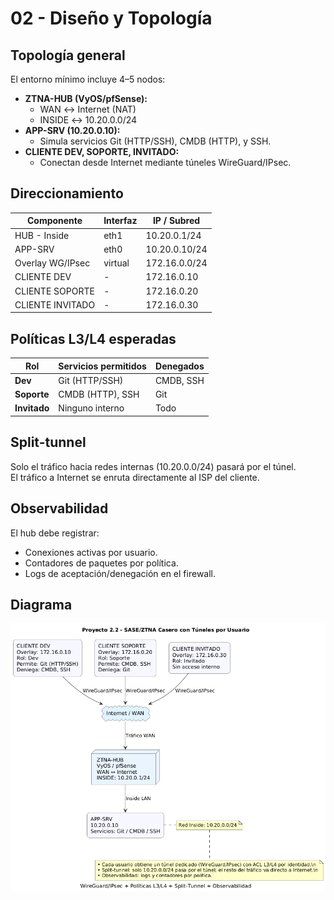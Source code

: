 # 02 - Diseño y Topología

## Topología general

El entorno mínimo incluye 4–5 nodos:
- **ZTNA-HUB (VyOS/pfSense):**
  - WAN ↔ Internet (NAT)
  - INSIDE ↔ 10.20.0.0/24
- **APP-SRV (10.20.0.10):**
  - Simula servicios Git (HTTP/SSH), CMDB (HTTP), y SSH.
- **CLIENTE DEV, SOPORTE, INVITADO:**
  - Conectan desde Internet mediante túneles WireGuard/IPsec.

## Direccionamiento
| Componente | Interfaz | IP / Subred |
|-------------|-----------|--------------|
| HUB - Inside | eth1 | 10.20.0.1/24 |
| APP-SRV | eth0 | 10.20.0.10/24 |
| Overlay WG/IPsec | virtual | 172.16.0.0/24 |
| CLIENTE DEV | - | 172.16.0.10 |
| CLIENTE SOPORTE | - | 172.16.0.20 |
| CLIENTE INVITADO | - | 172.16.0.30 |

## Políticas L3/L4 esperadas
| Rol | Servicios permitidos | Denegados |
|------|-----------------------|------------|
| **Dev** | Git (HTTP/SSH) | CMDB, SSH |
| **Soporte** | CMDB (HTTP), SSH | Git |
| **Invitado** | Ninguno interno | Todo |

## Split-tunnel
Solo el tráfico hacia redes internas (10.20.0.0/24) pasará por el túnel.  
El tráfico a Internet se enruta directamente al ISP del cliente.

## Observabilidad
El hub debe registrar:
- Conexiones activas por usuario.
- Contadores de paquetes por política.
- Logs de aceptación/denegación en el firewall.

## Diagrama
![Topología SASE/ZTNA](../diagrams/topologia.png)

